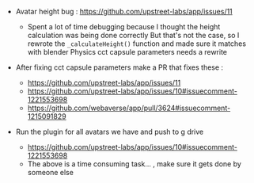 - Avatar height bug : https://github.com/upstreet-labs/app/issues/11
  - Spent a lot of time debugging because I thought the height calculation was being done correctly
    But that's not the case, so I rewrote the `_calculateHeight()` function and made sure it matches with blender
    Physics cct capsule parameters needs a rewrite
- After fixing cct capsule parameters make a PR 
  that fixes these : 
    - https://github.com/upstreet-labs/app/issues/11
    - https://github.com/upstreet-labs/app/issues/10#issuecomment-1221553698
    - https://github.com/webaverse/app/pull/3624#issuecomment-1215091829

- Run the plugin for all avatars we have and push to g drive
  - https://github.com/upstreet-labs/app/issues/10#issuecomment-1221553698
  - The above is a time consuming task... , make sure it gets done by someone else 
